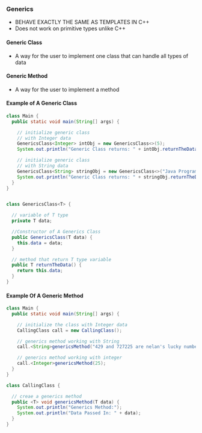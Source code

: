 ### Generics

- BEHAVE EXACTLY THE SAME AS TEMPLATES IN C++
- Does not work on primitive types unlike C++

#### Generic Class
- A way for the user to implement one class that can handle all types of data

#### Generic Method
- A way for the user to implement a method 


#### Example of A Generic Class
```java
class Main {
  public static void main(String[] args) {

    // initialize generic class
    // with Integer data
    GenericsClass<Integer> intObj = new GenericsClass<>(5);
    System.out.println("Generic Class returns: " + intObj.returnTheData());

    // initialize generic class
    // with String data
    GenericsClass<String> stringObj = new GenericsClass<>("Java Programming");
    System.out.println("Generic Class returns: " + stringObj.returnTheData());
  }
}


class GenericsClass<T> {

  // variable of T type
  private T data;

  //Constructor of A Generics Class
  public GenericsClass(T data) {
    this.data = data;
  }

  // method that return T type variable
  public T returnTheData() {
    return this.data;
  }
}
```

#### Example Of A Generic Method
```java
class Main {
  public static void main(String[] args) {

    // initialize the class with Integer data
    CallingClass call = new CallingClass();

    // generics method working with String
    call.<String>genericsMethod("429 and 727225 are nelan's lucky numbers");

    // generics method working with integer
    call.<Integer>genericsMethod(25);
  }
}

class CallingClass {

  // creae a generics method
  public <T> void genericsMethod(T data) {
    System.out.println("Generics Method:");
    System.out.println("Data Passed In: " + data);
  }
}
```
